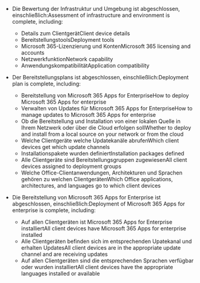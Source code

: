 - <span data-ttu-id="a3243-101">Die Bewertung der Infrastruktur und Umgebung ist abgeschlossen, einschließlich:</span><span class="sxs-lookup"><span data-stu-id="a3243-101">Assessment of infrastructure and environment is complete, including:</span></span>

    - <span data-ttu-id="a3243-102">Details zum Clientgerät</span><span class="sxs-lookup"><span data-stu-id="a3243-102">Client device details</span></span>
    - <span data-ttu-id="a3243-103">Bereitstellungstools</span><span class="sxs-lookup"><span data-stu-id="a3243-103">Deployment tools</span></span>
    - <span data-ttu-id="a3243-104">Microsoft 365-Lizenzierung und Konten</span><span class="sxs-lookup"><span data-stu-id="a3243-104">Microsoft 365 licensing and accounts</span></span>
    - <span data-ttu-id="a3243-105">Netzwerkfunktion</span><span class="sxs-lookup"><span data-stu-id="a3243-105">Network capability</span></span>
    - <span data-ttu-id="a3243-106">Anwendungskompatibilität</span><span class="sxs-lookup"><span data-stu-id="a3243-106">Application compatibility</span></span>

- <span data-ttu-id="a3243-107">Der Bereitstellungsplans ist abgeschlossen, einschließlich:</span><span class="sxs-lookup"><span data-stu-id="a3243-107">Deployment plan is complete, including:</span></span>

    - <span data-ttu-id="a3243-108">Bereitstellung von Microsoft 365 Apps for Enterprise</span><span class="sxs-lookup"><span data-stu-id="a3243-108">How to deploy Microsoft 365 Apps for enterprise</span></span>
    - <span data-ttu-id="a3243-109">Verwalten von Updates für Microsoft 365 Apps for Enterprise</span><span class="sxs-lookup"><span data-stu-id="a3243-109">How to manage updates to Microsoft 365 Apps for enterprise</span></span>
    - <span data-ttu-id="a3243-110">Ob die Bereitstellung und Installation von einer lokalen Quelle in Ihrem Netzwerk oder über die Cloud erfolgen soll</span><span class="sxs-lookup"><span data-stu-id="a3243-110">Whether to deploy and install from a local source on your network or from the cloud</span></span>
    - <span data-ttu-id="a3243-111">Welche Clientgeräte welche Updatekanäle abrufen</span><span class="sxs-lookup"><span data-stu-id="a3243-111">Which client devices get which update channels</span></span>
    - <span data-ttu-id="a3243-112">Installationspakete wurden definiert</span><span class="sxs-lookup"><span data-stu-id="a3243-112">Installation packages defined</span></span>
    - <span data-ttu-id="a3243-113">Alle Clientgeräte sind Bereitstellungsgruppen zugewiesen</span><span class="sxs-lookup"><span data-stu-id="a3243-113">All client devices assigned to deployment groups</span></span>
    - <span data-ttu-id="a3243-114">Welche Office-Clientanwendungen, Architekturen und Sprachen gehören zu welchen Clientgeräten</span><span class="sxs-lookup"><span data-stu-id="a3243-114">Which Office applications, architectures, and languages go to which client devices</span></span>

- <span data-ttu-id="a3243-115">Die Bereitstellung von Microsoft 365 Apps for Enterprise ist abgeschlossen, einschließlich:</span><span class="sxs-lookup"><span data-stu-id="a3243-115">Deployment of Microsoft 365 Apps for enterprise is complete, including:</span></span>

    - <span data-ttu-id="a3243-116">Auf allen Clientgeräten ist Microsoft 365 Apps for Enterprise installiert</span><span class="sxs-lookup"><span data-stu-id="a3243-116">All client devices have Microsoft 365 Apps for enterprise installed</span></span>
    - <span data-ttu-id="a3243-117">Alle Clientgeräten befinden sich im entsprechenden Upatekanal und erhalten Updates</span><span class="sxs-lookup"><span data-stu-id="a3243-117">All client devices are in the appropriate update channel and are receiving updates</span></span>
    - <span data-ttu-id="a3243-118">Auf allen Clientgeräten sind die entsprechenden Sprachen verfügbar oder wurden installiert</span><span class="sxs-lookup"><span data-stu-id="a3243-118">All client devices have the appropriate languages installed or available</span></span>
